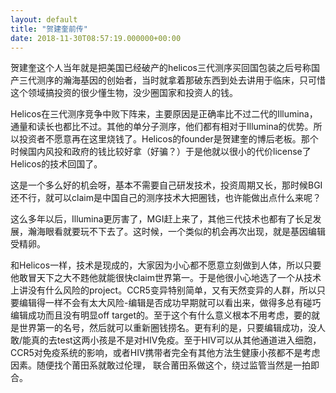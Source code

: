 ```yaml
---
layout: default
title: "贺建奎前传"
date: 2018-11-30T08:57:19.000000+00:00
---
```


贺建奎这个人当年就是把美国已经破产的helicos三代测序买回国包装之后号称国产三代测序的瀚海基因的创始者，当时就拿着那破东西到处去讲用于临床，只可惜这个领域搞投资的很少懂生物，没少圈国家和投资人的钱。

Helicos在三代测序竞争中败下阵来，主要原因是正确率比不过二代的Illumina，通量和读长也都比不过。其他的单分子测序，他们都有相对于Illumina的优势。所以投资者不愿意再在这里烧钱了。Helicos的founder是贺建奎的博后老板。那个时候国内风投和政府的钱比较好拿（好骗？）于是他就以很小的代价license了Helicos的技术回国了。

这是一个多么好的机会呀，基本不需要自己研发技术，投资周期又长，那时候BGI还不行，就可以claim是中国自己的测序技术大把圈钱，也许能做出点什么来呢？

这么多年以后，Illumina更厉害了，MGI赶上来了，其他三代技术也都有了长足发展，瀚海眼看就要玩不下去了。这时候，一个类似的机会再次出现，就是基因编辑受精卵。

和Helicos一样，技术是现成的，大家因为小心都不愿意立刻做到人体，所以只要他敢冒天下之大不韪他就能很快claim世界第一。于是他很小心地选了一个从技术上讲没有什么风险的project。CCR5变异特别简单，又有天然变异的人群，所以只要编辑得一样不会有太大风险-编辑是否成功早期就可以看出来，做得多总有碰巧编辑成功而且没有明显off target的。至于这个有什么意义根本不用考虑，要的就是世界第一的名号，然后就可以重新圈钱捞名。更有利的是，只要编辑成功，没人敢/能真的去test这两小孩是不是对HIV免疫。至于HIV可以从其他通道进入细胞，CCR5对免疫系统的影响，或者HIV携带者完全有其他方法生健康小孩都不是考虑因素。随便找个莆田系就敢过伦理， 联合莆田系做这个，绕过监管当然是一拍即合。

